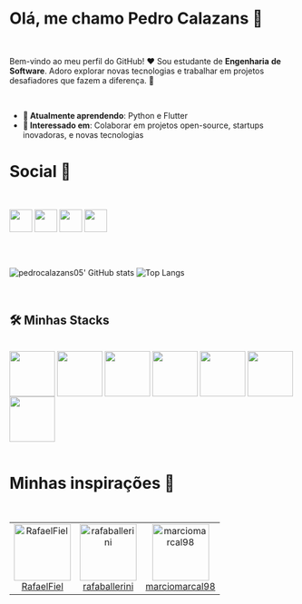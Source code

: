 # Olá, me chamo Pedro Calazans 👋

<br>

Bem-vindo ao meu perfil do GitHub! ❤️
Sou estudante de **Engenharia** **de** **Software**. 
Adoro explorar novas tecnologias e trabalhar em projetos desafiadores que fazem a diferença. 🤠

<br>

- **🌱 Atualmente aprendendo**: Python e Flutter
- **👯 Interessado em**: Colaborar em projetos open-source, startups inovadoras, e novas tecnologias

# Social 📱

<br>

<a href = "https://www.linkedin.com/in/pedrocalazans05/" target="_blank" rel="noopener noreferrer"><img height = "40px" weight = "40px" src = "https://img.shields.io/badge/LinkedIn-0077B5?style=for-the-badge&logo=linkedin&logoColor=white"></a>
<a href = "https://www.instagram.com/pedrocalazans05" target="_blank" rel="noopener noreferrer"><img height = "40px" weight = "40px" src = "https://img.shields.io/badge/Instagram-E4405F?style=for-the-badge&logo=instagram&logoColor=white"></a>
<a href = "mailto:pedrocalazans05@gmail.com" target="_blank" rel="noopener noreferrer"><img height = "40px" weight = "40px" src = "https://img.shields.io/badge/-Gmail-%23333?style=for-the-badge&logo=gmail&logoColor=white" target="_blank"></a>
<a href = "pedrocalazans05" target="_blank" rel="noopener noreferrer"><img height = "40px" weight = "40px" src = "https://img.shields.io/badge/Discord-7289DA?style=for-the-badge&logo=discord&logoColor=white"></a>

##

<br>
  
![pedrocalazans05' GitHub stats](https://github-readme-stats.vercel.app/api?username=pedrocalazans05&show_icons=true&theme=dark) ![Top Langs](https://github-readme-stats.vercel.app/api/top-langs/?username=pedrocalazans05&layout=compact&theme=dark)

<br>

## 🛠️ Minhas Stacks

<br>

<div style="display: inline_block">
  <img align="center" height = "80px" weight = "80px" src="https://cdn.jsdelivr.net/gh/devicons/devicon@latest/icons/mysql/mysql-original-wordmark.svg" />
  <img align="center" height = "80px" weight = "80px" src="https://cdn.jsdelivr.net/gh/devicons/devicon@latest/icons/dart/dart-original.svg" />
  <img align="center" height = "80px" weight = "80px" src="https://cdn.jsdelivr.net/gh/devicons/devicon@latest/icons/flutter/flutter-original.svg" />
  <img align="center" height = "80px" weight = "80px" src="https://cdn.jsdelivr.net/gh/devicons/devicon@latest/icons/html5/html5-original.svg" />
  <img align="center" height = "80px" weight = "80px" src="https://cdn.jsdelivr.net/gh/devicons/devicon@latest/icons/css3/css3-original.svg" />
  <img align="center" height = "80px" weight = "80px" src="https://cdn.jsdelivr.net/gh/devicons/devicon@latest/icons/javascript/javascript-original.svg" />
  <img align="center" height = "80px" weight = "80px" src="https://cdn.jsdelivr.net/gh/devicons/devicon@latest/icons/figma/figma-original.svg" />
</div>
            
<br>
  
# Minhas inspirações 🌟

<br>

<table>
  <tr>
    <td align="center">
      <a href="https://github.com/RafaelFiel" target="_blank" rel="noopener noreferrer">
        <img src="https://avatars2.githubusercontent.com/u/85134838" width="100px;" alt="RafaelFiel"/>
      </a>
      <br />
      <a href="https://github.com/RafaelFiel" target="_blank" rel="noopener noreferrer">RafaelFiel</a>
    </td>
    <td align="center">
      <a href="https://github.com/rafaballerini" target="_blank" rel="noopener noreferrer">
        <img src="https://avatars2.githubusercontent.com/u/54322854" width="100px;" alt="rafaballerini"/>
      </a>
      <br />
      <a href="https://github.com/rafaballerini" target="_blank" rel="noopener noreferrer">rafaballerini</a>
    </td>
    <td align="center">
      <a href="https://github.com/marciomarcal98" target="_blank" rel="noopener noreferrer">
        <img src="https://avatars2.githubusercontent.com/u/48536961" width="100px;" alt="marciomarcal98"/>
      </a>
      <br />
      <a href="https://github.com/marciomarcal98" target="_blank" rel="noopener noreferrer">marciomarcal98</a>
    </td>
  </tr>
</table>
